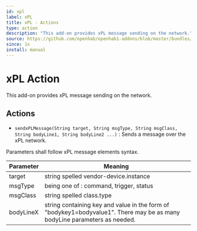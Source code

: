 ```yaml
---
id: xpl
label: xPL
title: xPL - Actions
type: action
description: "This add-on provides xPL message sending on the network."
source: https://github.com/openhab/openhab1-addons/blob/master/bundles/action/org.openhab.action.xpl/README.md
since: 1x
install: manual
---
```


<!-- Attention authors: Do not edit directly. Please add your changes to the appropriate source repository -->


# xPL Action

This add-on provides xPL message sending on the network.

## Actions

*   `sendxPLMessage(String target, String msgType, String msgClass, String bodyLine1, String bodyLine2 ...)` : Sends a message over the xPL network.

Parameters shall follow xPL message elements syntax.

| Parameter | Meaning                                                                                                                    |
|-----------|----------------------------------------------------------------------------------------------------------------------------|
| target    | string spelled vendor-device.instance                                                                                      |
| msgType   | being one of : command, trigger, status                                                                                    |
| msgClass  | string spelled class.type                                                                                                  |
| bodyLineX | string containing key and value in the form of "bodykey1=bodyvalue1".  There may be as many bodyLine parameters as needed. |

<DocPreviousVersions/>
<EditPageLink/>
